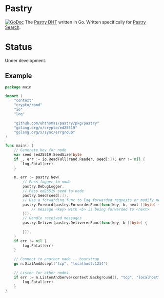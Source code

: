 # Pastry
[![GoDoc](https://godoc.org/github.com/uhthomas/pastry?status.svg)](https://godoc.org/github.com/uhthomas/pastry)
The [Pastry DHT](https://www.freepastry.org/) written in Go. Written specifically for [Pastry Search](https://github.com/uhthomas/pastrysearch).

# Status
Under development.

## Example
```go
package main

import (
	"context"
	"crypto/rand"
	"io"
	"log"
	
	"github.com/uhthomas/pastry/pkg/pastry"
	"golang.org/x/crypto/ed25519"
	"golang.org/x/sync/errgroup"
)

func main() {
	// Generate key for node
	var seed [ed25519.SeedSize]byte
	if _, err := io.ReadFull(rand.Reader, seed[:]); err != nil {
		log.Fatal(err)
	}
	
	n, err := pastry.New(
		// Pass logger to node
		pastry.DebugLogger,
		// Pass ed25519 seed to node
		pastry.Seed(seed[:]),
		// Use a forwarding func to log forwarded requests or modify next
		pastry.Forward(pastry.ForwarderFunc(func(key, b, next []byte) {
			// message <key> with <b> is being forwarded to <next>
		})),
		// Handle received messages
		pastry.Deliver(pastry.DelivererFunc(func(key, b []byte) {
		
		})),
	)
	if err != nil {
		log.Fatal(err)
	}
	
	// Connect to another node -- bootstrap 
	go n.DialAndAccept("tcp", "localhost:1234")
	
	// Listen for other nodes
	if err := n.ListenAndServe(context.Background(), "tcp", "localhost"); err != nil {
		log.Fatal(err)
	}
}
```